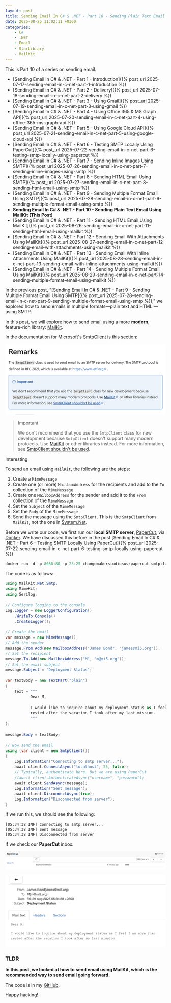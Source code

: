 ```yaml
---
layout: post
title: Sending Email In C# & .NET - Part 10 - Sending Plain Text Email Using MailKit
date: 2025-08-25 11:02:11 +0300
categories:
    - C#
    - .NET
    - Email
    - StarLibrary
    - MailKit
---
```


This is Part 10 of a series on sending email.

- [Sending Email in C# & .NET  - Part 1 - Introduction]({% post_url 2025-07-17-sending-email-in-c-net-part-1-introduction %})
- [Sending Email in C# & .NET - Part 2 - Delivery]({% post_url 2025-07-18-sending-email-in-c-net-part-2-delivery %})
- [Sending Email in C# & .NET - Part 3 - Using Gmail]({% post_url 2025-07-19-sending-email-in-c-net-part-3-using-gmail %})
- [Sending Email In C# & .NET - Part 4 - Using Office 365 & MS Graph API]({% post_url 2025-07-20-sending-email-in-c-net-part-4-using-office-365-ms-graph-api %})
- [Sending Email In C# & .NET - Part 5 - Using Google Cloud API]({% post_url 2025-07-21-sending-email-in-c-net-part-5-using-google-cloud-api %})
- [Sending Email In C# & .NET - Part 6 - Testing SMTP Locally  Using PaperCut]({% post_url 2025-07-22-sending-email-in-c-net-part-6-testing-smtp-locally-using-papercut %})
- [Sending Email In C# & .NET - Part 7 - Sending Inline Images Using SMTP]({% post_url 2025-07-26-sending-email-in-c-net-part-7-sending-inline-images-using-smtp %})
- [Sending Email In C# & .NET - Part 8 - Sending HTML Email Using SMTP]({% post_url 2025-07-27-sending-email-in-c-net-part-8-sending-html-email-using-smtp %})
- [Sending Email In C# & .NET - Part 9 - Sending Multiple Format Email Using SMTP]({% post_url 2025-07-28-sending-email-in-c-net-part-9-sending-multiple-format-email-using-smtp %})
- **Sending Email In C# & .NET - Part 10 - Sending Plain Text Email Using MailKit (This Post)**
- [Sending Email In C# & .NET - Part 11 - Sending HTML Email Using MailKit]({% post_url 2025-08-26-sending-email-in-c-net-part-11-sending-html-email-using-mailkit %})
- [Sending Email In C# & .NET - Part 12 - Sending Email With Attachments Using MailKit]({% post_url 2025-08-27-sending-email-in-c-net-part-12-sending-email-with-attachments-using-mailkit %}) 
- [Sending Email In C# & .NET - Part 13 - Sending Email With Inline Attachments Using MailKit]({% post_url 2025-08-28-sending-email-in-c-net-part-13-sending-email-with-inline-attachments-using-mailkit%})
- [Sending Email In C# & .NET - Part 14 - Sending Multiple Format Email Using MailKit]({% post_url 2025-08-29-sending-email-in-c-net-part-14-sending-multiple-format-email-using-mailkit %})

In the previous post, "[Sending Email In C# & .NET - Part 9 - Sending Multiple Format Email Using SMTP]({% post_url 2025-07-28-sending-email-in-c-net-part-9-sending-multiple-format-email-using-smtp %})," we explored how to send emails in multiple formats—plain text and HTML — using SMTP.

In this post, we will explore how to send email using a more **modern**, feature-rich library: [MailKit](https://www.nuget.org/packages/mailkit/).

In the documentation for Microsoft's [SmtpClient](https://learn.microsoft.com/en-us/dotnet/api/system.net.mail.smtpclient?view=net-9.0) is this section:

![SMTPClientDontUse](../images/2025/08/SMTPClientDontUse.png)

> Important
>
> We don't recommend that you use the `SmtpClient` class for new development because `SmtpClient` doesn't support many modern protocols. Use [MailKit](https://github.com/jstedfast/MailKit) or other libraries instead. For more information, see [SmtpClient shouldn't be used](https://github.com/dotnet/platform-compat/blob/master/docs/DE0005.md).

Interesting.

To send an email using `MailKit`, the following are the steps:

1. Create a `MimeMessage`
2. Create one (or more) `MailboxAddress` for the recipients and add to the `To` collection of the `MimeMessage`
3. Create one `MailboxAddress` for the sender and add it to the `From` collection of the `MimeMessage`
4. Set  the `Subject` of the `MimeMessage`
5. Set the `Body` of the `MimeMessage`
6. Send the message using the `SmtpClient`. This is the `SmtpClient` from `MailKit`, not the one in [System.Net](https://learn.microsoft.com/en-us/dotnet/api/system.net.mail.smtpclient?view=net-9.0).

Before we write our code, we first run our **local SMTP server**, [PaperCut](https://github.com/ChangemakerStudios/Papercut-SMTP), via [Docker](https://www.docker.com/). We have discussed this before in the post [Sending Email In C# & .NET - Part 6 - Testing SMTP Locally Using PaperCut]({% post_url 2025-07-22-sending-email-in-c-net-part-6-testing-smtp-locally-using-papercut %})

```c#
docker run -d -p 8080:80 -p 25:25 changemakerstudiosus/papercut-smtp:latest
```

The code is as follows:

```c#
using MailKit.Net.Smtp;
using MimeKit;
using Serilog;

// Configure logging to the console
Log.Logger = new LoggerConfiguration()
    .WriteTo.Console()
    .CreateLogger();

// Create the email
var message = new MimeMessage();
// Add the sender
message.From.Add(new MailboxAddress("James Bond", "james@mi5.org"));
// Set the recipient
message.To.Add(new MailboxAddress("M", "m@mi5.org"));
// Set the email subject
message.Subject = "Deployment Status";

var textBody = new TextPart("plain")
{
    Text = """
           Dear M,

           I would like to inquire about my deployment status as I feel I am more than
           rested after the vacation I took after my last mission.
           """
};

message.Body = textBody;

// Now send the email
using (var client = new SmtpClient())
{
    Log.Information("Connecting to smtp server...");
    await client.ConnectAsync("localhost", 25, false);
    // Typically, authenticate here. But we are using PaperCut 
    //await client.AuthenticateAsync("username", "password");
    await client.SendAsync(message);
    Log.Information("Sent message");
    await client.DisconnectAsync(true);
    Log.Information("Disconnected from server");
}
```

If we run this, we should see the following:

```plaintext
[05:34:38 INF] Connecting to smtp server...
[05:34:38 INF] Sent message
[05:34:38 INF] Disconnected from server
```

If we check our **PaperCut** inbox:

![MailKitPlainText](../images/2025/08/MailKitPlainText.png)

![MailKitPlainTextDetails](../images/2025/08/MailKitPlainTextDetails.png)

### TLDR

**In this post, we looked at how to send email using MailKit, which is the recommended way to send email going forward.**

The code is in my [GitHub](https://github.com/conradakunga/BlogCode/tree/master/2025-08-25%20-%20MailKit%20Email).

Happy hacking!

